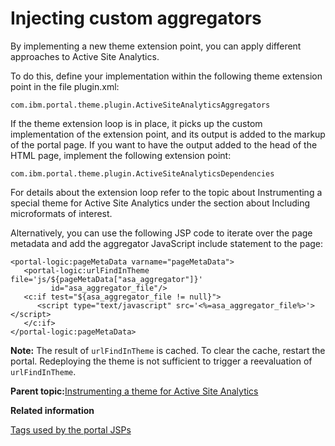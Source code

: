 # Injecting custom aggregators 

By implementing a new theme extension point, you can apply different approaches to Active Site Analytics.

To do this, define your implementation within the following theme extension point in the file plugin.xml:

```
com.ibm.portal.theme.plugin.ActiveSiteAnalyticsAggregators
```

If the theme extension loop is in place, it picks up the custom implementation of the extension point, and its output is added to the markup of the portal page. If you want to have the output added to the head of the HTML page, implement the following extension point:

```
com.ibm.portal.theme.plugin.ActiveSiteAnalyticsDependencies
```

For details about the extension loop refer to the topic about Instrumenting a special theme for Active Site Analytics under the section about Including microformats of interest.

Alternatively, you can use the following JSP code to iterate over the page metadata and add the aggregator JavaScript include statement to the page:

```
<portal-logic:pageMetaData varname="pageMetaData">
   <portal-logic:urlFindInTheme file='js/${pageMetaData["asa_aggregator"]}' 
         id="asa_aggregator_file"/>
   <c:if test="${asa_aggregator_file != null}">
      <script type="text/javascript" src='<%=asa_aggregator_file%>'></script>
   </c:if>
</portal-logic:pageMetaData>
```

**Note:** The result of `urlFindInTheme` is cached. To clear the cache, restart the portal. Redeploying the theme is not sufficient to trigger a reevaluation of `urlFindInTheme`.

**Parent topic:**[Instrumenting a theme for Active Site Analytics ](../admin-system/sa_asa_use_theme.md)

**Related information**  


[Tags used by the portal JSPs](../dev-portlet/dgn_ptltld.md)

